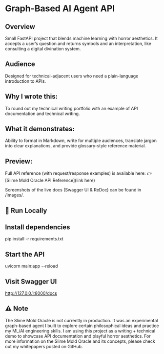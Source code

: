 # Graph-Based AI Agent API

## Overview
Small FastAPI project that blends machine learning with horror aesthetics. It accepts a user’s question and returns symbols and an interpretation, like consulting a digital divination system.

## Audience
Designed for technical-adjacent users who need a plain-language introduction to APIs.

## Why I wrote this: 
To round out my technical writing portfolio with an example of API documentation and technical writing.

## What it demonstrates: 
Ability to format in Markdown, write for multiple audiences, translate jargon into clear explanations, and provide glossary-style reference material.

## Preview:  

Full API reference (with request/response examples) is available here:
👉 [Slime Mold Oracle API Reference](link here)

Screenshots of the live docs (Swagger UI & ReDoc) can be found in /images/.

## 🧪 Run Locally

## Install dependencies
pip install -r requirements.txt

## Start the API
uvicorn main:app --reload

## Visit Swagger UI
http://127.0.0.1:8000/docs

## ⚠️ Note  
The Slime Mold Oracle is not currently in production. It was an experimental graph-based agent I built to explore certain philosophical ideas and practice my ML/AI engineering skills. I am using this project as a writing + technical demo to showcase API documentation and playful horror aesthetics. For more information on the Slime Mold Oracle and its concepts, please check out my whitepapers posted on GitHub.
